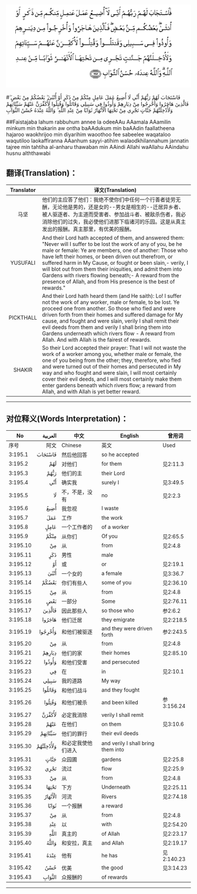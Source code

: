 ![003:195](images/003_195.gif)

#فَاسْتَجَابَ لَهُمْ رَبُّهُمْ أَنِّي لَا أُضِيعُ عَمَلَ عَامِلٍ مِنْكُمْ مِنْ ذَكَرٍ أَوْ أُنْثَىٰ ۖ بَعْضُكُمْ مِنْ بَعْضٍ ۖ فَالَّذِينَ هَاجَرُوا وَأُخْرِجُوا مِنْ دِيَارِهِمْ وَأُوذُوا فِي سَبِيلِي وَقَاتَلُوا وَقُتِلُوا لَأُكَفِّرَنَّ عَنْهُمْ سَيِّئَاتِهِمْ وَلَأُدْخِلَنَّهُمْ جَنَّاتٍ تَجْرِي مِنْ تَحْتِهَا الْأَنْهَارُ ثَوَابًا مِنْ عِنْدِ اللَّهِ ۗ وَاللَّهُ عِنْدَهُ حُسْنُ الثَّوَابِ 

##Faistajaba lahum rabbuhum annee la odeeAAu AAamala AAamilin minkum min thakarin aw ontha baAAdukum min baAAdin faallatheena hajaroo waokhrijoo min diyarihim waoothoo fee sabeelee waqataloo waqutiloo laokaffiranna AAanhum sayyi-atihim walaodkhilannahum jannatin tajree min tahtiha al-anharu thawaban min AAindi Allahi waAllahu AAindahu husnu alththawabi 

## 翻译(Translation)：

| Translator | 译文(Translation)                                            |
| :--------: | ------------------------------------------------------------ |
|    马坚    | 他们的主应答了他们：我绝不使你们中任何一个行善者徒劳无酬，无论他是男的，还是女的--男女是相生的--迁居异乡者、被人驱逐者、为主道而受害者、参加战斗者、被敌杀伤者，我必消除他们的过失，我必使他们进那下临诸河的乐园。这是从真主发出的报酬。真主那里，有优美的报酬。 |
|  YUSUFALI  | And their Lord hath accepted of them, and answered them: "Never will I suffer to be lost the work of any of you, be he male or female: Ye are members, one of another: Those who have left their homes, or been driven out therefrom, or suffered harm in My Cause, or fought or been slain,- verily, I will blot out from them their iniquities, and admit them into Gardens with rivers flowing beneath;- A reward from the presence of Allah, and from His presence is the best of rewards." |
| PICKTHALL  | And their Lord hath heard them (and He saith): Lo! I suffer not the work of any worker, male or female, to be lost. Ye proceed one from another. So those who fled and were driven forth from their homes and suffered damage for My cause, and fought and were slain, verily I shall remit their evil deeds from them and verily I shall bring them into Gardens underneath which rivers flow - A reward from Allah. And with Allah is the fairest of rewards. |
|   SHAKIR   | So their Lord accepted their prayer: That I will not waste the work of a worker among you, whether male or female, the one of you being from the other; they, therefore, who fled and were turned out of their homes and persecuted in My way and who fought and were slain, I will most certainly cover their evil deeds, and I will most certainly make them enter gardens beneath which rivers flow; a reward from Allah, and with Allah is yet better reward. |

---

## 对位释义(Words Interpretation)：

| No   | العربية | 中文    | English | 曾用词 |
| ---- | ------: | ------- | ------- | ------ |
| 序号 |    阿文 | Chinese | 英文    | Used   |
| 3:195.1  | فَاسْتَجَابَ   | 然后他回答         | so he accepted                     |            |
| 3:195.2  | لَهُمْ       | 对他们             | for them                           | 见2:11.3   |
| 3:195.3  | رَبُّهُمْ      | 他们的主           | their Lord                         |            |
| 3:195.4  | أَنِّي       | 确实我             | surely I                           | 见3:49.5   |
| 3:195.5  | لَا        | 不，不是，没有     | no                                 | 见2:2.3    |
| 3:195.6  | أُضِيعُ      | 我忽视             | I waste                            |            |
| 3:195.7  | عَمَلَ       | 工作               | the work                           |            |
| 3:195.8  | عَامِلٍ      | 一个工作者的       | of a worker                        |            |
| 3:195.9  | مِنْكُمْ      | 从你们             | Of you                             | 见2:65.5   |
| 3:195.10 | مِنْ        | 从                 | from                               | 见2:4.8    |
| 3:195.11 | ذَكَرٍ       | 男性               | male                               |            |
| 3:195.12 | أَوْ        | 或                 | or                                 | 见2:19.1   |
| 3:195.13 | أُنْثَىٰ      | 一个女的           | a female                           | 见3:36.7   |
| 3:195.14 | بَعْضُكُمْ     | 你们有些人         | some of you                        | 见2:36.10  |
| 3:195.15 | مِنْ        | 从                 | from                               | 见2:4.8    |
| 3:195.16 | بَعْضٍ       | 一部分             | Some                               | 见2:76.11  |
| 3:195.17 | فَالَّذِينَ    | 因此那些人         | so those who                       | 参2:6.2    |
| 3:195.18 | هَاجَرُوا    | 他们迁居           | they emigrate                      | 见2:218.5  |
| 3:195.19 | وَأُخْرِجُوا   | 和他们被驱逐       | and they were driven forth         | 参2:243.5  |
| 3:195.20 | مِنْ        | 从                 | from                               | 见2:4.8    |
| 3:195.21 | دِيَارِهِمْ    | 他们的家           | their homes                        | 见2:85.10  |
| 3:195.22 | وَأُوذُوا    | 和他们受害         | and persecuted                     |            |
| 3:195.23 | فِي        | 在                 | in                                 | 见2:10.1   |
| 3:195.24 | سَبِيلِي     | 我的道路           | My way                             |            |
| 3:195.25 | وَقَاتَلُوا   | 和他们战斗         | and they fought                    |            |
| 3:195.26 | وَقُتِلُوا    | 和他们被杀         | and been killed                    | 参3:156.24 |
| 3:195.27 | لَأُكَفِّرَنَّ    | 必定我消除         | verily I shall remit               |            |
| 3:195.28 | عَنْهُمْ      | 在他们             | on them                            | 见3:10.6   |
| 3:195.29 | سَيِّئَاتِهِمْ   | 他们的罪行         | their evil deeds                   |            |
| 3:195.30 | وَلَأُدْخِلَنَّهُمْ | 和必定我使他们进入 | and verily I shall bring them into |            |
| 3:195.31 | جَنَّاتٍ      | 众园圃             | gardens                            | 见2:25.8   |
| 3:195.32 | تَجْرِي      | 流过               | flow                               | 见2:25.9   |
| 3:195.33 | مِنْ        | 从                 | from                               | 见2:4.8    |
| 3:195.34 | تَحْتِهَا     | 下方               | Underneath                         | 见2:25.11  |
| 3:195.35 | الْأَنْهَارُ   | 河流               | Rivers                             | 见2:74.18  |
| 3:195.36 | ثَوَابًا     | 一个报酬           | a reward                           |            |
| 3:195.37 | مِنْ        | 从                 | from                               | 见2:4.8    |
| 3:195.38 | عِنْدِ       | 以                 | with                               | 见2:54.20  |
| 3:195.39 | اللَّهِ      | 真主的             | of Allah                           | 见2:23.17  |
| 3:195.40 | وَاللَّهُ     | 和安拉，真主       | and Allah                          | 见2:19.17  |
| 3:195.41 | عِنْدَهُ   | 他有     | he has     | 见2:140.23 |
| 3:195.42 | حُسْنُ    | 优美     | the good   | 见3:14.23  |
| 3:195.43 | الثَّوَابِ | 众报酬的 | of rewards |            |

---
